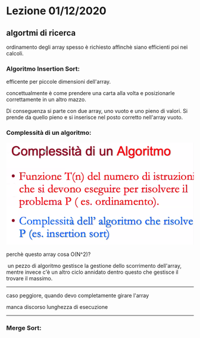 # Lezione 01/12/2020

## algortmi di ricerca

ordinamento degli array spesso è richiesto affinchè siano efficienti poi nei calcoli.



### Algoritmo Insertion Sort:

efficente per piccole dimensioni dell'array.

concettualmente è come prendere una carta alla volta e posizionarle correttamente in un altro mazzo. 

Di conseguenza si parte con due array, uno vuoto e uno pieno di valori. Si prende da quello pieno e si inserisce nel posto corretto nell'array vuoto.



### Complessità di un algoritmo:

![image-20201201115515049](.\image\image-20201201115515049.png)

perchè questo array cosa O(N^2)? 

​	un pezzo di algoritmo gestisce la gestione dello scorrimento dell'array, mentre invece c'è un altro ciclo annidato dentro questo che gestisce il trovare il massimo.



---

caso peggiore, quando devo completamente girare l'array



manca discorso lunghezza di esecuzione



---



### Merge Sort:

